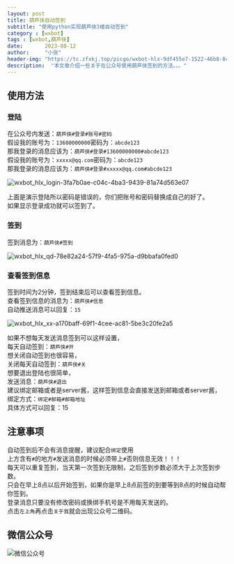```yaml
---
layout: post
title: 葫芦侠自动签到
subtitle: "使用python实现葫芦侠3楼自动签到"
category : [wxbot]
tags : [wxbot,葫芦侠]
date:       2023-08-12
author:     "小张"
header-img: "https://tc.zfxkj.top/picgo/wxbot-hlx-9df455e7-1522-46b8-8cf6-4494114a3ba3.jpg"
description:  "本文章介绍一些关于在公众号使用葫芦侠签到的方法。。。"
---
```


## 使用方法

### 登陆
在公众号内发送：`葫芦侠#登录#账号#密码`  
假设我的账号为：`13600000000`密码为：`abcde123`  
那我登录的消息应该为：`葫芦侠#登录#13600000000#abcde123`  
假设我的账号为：`xxxxx@qq.com`密码为：`abcde123`  
那我登录的消息应该为：`葫芦侠#登录#xxxxx@qq.com#abcde123`

![wxbot_hlx_login-3fa7b0ae-c04c-4ba3-9439-81a74d563e07](https://tc.zfxkj.top/picgo/wxbot_hlx_login-3fa7b0ae-c04c-4ba3-9439-81a74d563e07.jpg)

上面是演示登陆所以密码是错误的，你们把账号和密码替换成自己的好了。  
如果显示登录成功就可以签到了。  

### 签到
签到消息为：`葫芦侠#签到`  

![wxbot_hlx_qd-78e82a24-57f9-4fa5-975a-d9bbafa0fed0](https://tc.zfxkj.top/picgo/wxbot_hlx_qd-78e82a24-57f9-4fa5-975a-d9bbafa0fed0.jpg)

### 查看签到信息
签到时间为2分钟，签到结束后可以查看签到信息。  
查看签到信息的消息为：`葫芦侠#信息`  
自动推送消息可以回复：`15`

![wxbot_hlx_xx-a170baff-69f1-4cee-ac81-5be3c20fe2a5](https://tc.zfxkj.top/picgo/wxbot_hlx_xx-a170baff-69f1-4cee-ac81-5be3c20fe2a5.jpg)

如果不想每天发送消息签到可以这样设置，  
每天自动签到：`葫芦侠#开`  
想关闭自动签到也很容易，  
关闭每天自动签到：`葫芦侠#关`  
想要退出登陆也很简单，  
发送消息：`葫芦侠#退出`  
建议绑定邮箱或者是server酱，这样签到信息会直接发送到邮箱或者server酱，  
绑定方式：`绑定#邮箱#邮箱地址`  
具体方式可以回复：15
  
## 注意事项
自动签到后不会有消息提醒，建议配合`绑定`使用  
上方含有`#`的地方`#`发送消息的时候必须带上`#`否则信息无效！！！  
每天可以重复签到，当天第一次签到无限制，之后签到步数必须大于上次签到步数。  
只会在早上8点以后开始签到，如果你是早上8点前签的到要等到8点的时候自动帮你签到。  
登录消息只要没有修改密码或换绑手机号是不用每天发送的。  
点击`左上角`再点击`关于我`就会出现公众号二维码。

## 微信公众号
![微信公众号](https://tc.zfxkj.top/picgo/微信公众号.jpg)